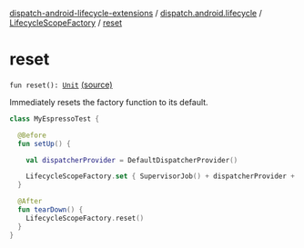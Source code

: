 [dispatch-android-lifecycle-extensions](../../index.md) / [dispatch.android.lifecycle](../index.md) / [LifecycleScopeFactory](index.md) / [reset](./reset.md)

# reset

`fun reset(): `[`Unit`](https://kotlinlang.org/api/latest/jvm/stdlib/kotlin/-unit/index.html) [(source)](https://github.com/RBusarow/Dispatch/tree/master/dispatch-android-lifecycle-extensions/src/main/java/dispatch/android/lifecycle/LifecycleScopeFactory.kt#L59)

Immediately resets the factory function to its default.

``` kotlin
class MyEspressoTest {

  @Before
  fun setUp() {

    val dispatcherProvider = DefaultDispatcherProvider()

    LifecycleScopeFactory.set { SupervisorJob() + dispatcherProvider + dispatcherProvider.mainImmediate }
  }

  @After
  fun tearDown() {
    LifecycleScopeFactory.reset()
  }
}
```

